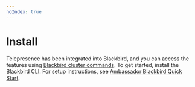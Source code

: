```yaml
---
noIndex: true
---
```


# Install

Telepresence has been integrated into Blackbird, and you can access the features using [Blackbird cluster commands](https://app.gitbook.com/o/8qli0UVuPJ39JJdq9ebZ/s/qh5X4oOJa9S60QkFyLBk/). To get started, install the Blackbird CLI. For setup instructions, see [Ambassador Blackbird Quick Start](https://app.gitbook.com/o/8qli0UVuPJ39JJdq9ebZ/s/qh5X4oOJa9S60QkFyLBk/).
